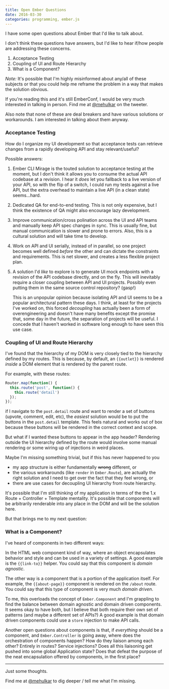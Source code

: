 ```yaml
---
title: Open Ember Questions
date: 2016-03-30
categories: programming, ember.js
---
```


I have some open questions about Ember that I'd like to talk about.

I don't think these questions have answers, but I'd like to hear
if/how people are addressing these concerns.

1. Acceptance Testing
1. Coupling of UI and Route Hierarchy
1. What is a Component?

*Note:* It's possible that I'm highly misinformed about any/all
of these subjects or that you could help me reframe the problem
in a way that makes the solution obvious.

If you're reading this and it's still EmberConf, I would be very
much interested in talking in person. Find me at [@mehulkar](//twitter.com/mehulkar)
on the tweeter.

Also note that none of these are deal breakers and have various
solutions or workarounds. I am interested in talking about them
anyway.

### Acceptance Testing

How do I organize my UI development so that acceptance tests can
retrieve changes from a rapidly developing API and stay relevant/useful?

Possible answers:

1. Ember CLI Mirage is the touted solution to acceptance testing
at the moment, but I don't think it allows you to consume the actual API
codebase at a revision. I hear it _does_ let you fallback to a live version of
your API, so with the flip of a switch, I could run my tests against
a live API, but the extra overhead to maintain a live API (in a clean state)
seems...hard.
1. Dedicated QA for end-to-end testing. This
is not only expensive, but I think the existence of QA
might also encourage lazy development.
1. Improve communication/cross polination across the UI and API teams and
manually keep API spec changes in sync. This is usually fine,
but manual communication is slower and prone to errors. Also, this is a
cultural solution and will take time to develop.
1. Work on API and UI serially, instead of in parallel, so one project
becomes well defined _before_ the other and can dictate the
constraints and requirements. This is net slower, and creates a less
flexible project plan.
1. A solution I'd _like_ to explore is to generate UI mock endpoints
with a revision of the API codebase directly, and on the fly. This
will inevitably require a closer coupling between API and UI projects.
Possibly even putting them in the same source control repository? (gasp!)

    This is an unpopular opinion because isolating API and UI seems to
    be a popular architectural pattern these days. I think, at least for
    the projects I've worked on, this forced _decoupling_
    has actually been a form of overengineering and doesn't have many benefits
    except the promise that, some day in the future, the separation of projects
    will be useful. I concede that I haven't worked in software
    long enough to have seen this use case.

### Coupling of UI and Route Hierarchy

I've found that the hierarchy of my DOM is very closely tied to the hierarchy
defined by my routes. This is because, by default, an `{{outlet}}` is rendered
_inside_ a DOM element that is rendered by the parent route.

For example, with these routes:

```js
Router.map(function() {
  this.route('post', function() {
    this.route('detail')
  });
});
```

if I navigate to the `post.detail` route and want to render
a set of buttons (upvote, comment, edit, etc), the _easiest_ solution would
be to put the buttons in the `post.detail` template. This feels natural
and works out of box because these buttons will be rendered in the
correct context and scope.

But what if I wanted these buttons to
appear in the app header? Rendering outside the UI hierarchy
defined by the route would involve some manual rendering or
some wiring up of injections in weird places.

Maybe I'm missing something trivial, but if this has never happened to you

- my app structure is either fundamentally <del>wrong</del> different, or
- the various workarounds (like `render` in `Ember.Route`),
are actually the right solution and I need to get over the fact that they feel wrong, or
- there are use cases for decoupling UI hierarchy from route hierarchy.

It's possible that I'm still thinking of my application in terms of the the 1.x
Route + Controller + Template mentality. It's possible that components will
be arbitrarily renderable into any place in the DOM and will be the solution here.

But that brings me to my next question:

### What is a Component?

I've heard of components in two different ways:

In the HTML web component kind of way, where an object encapsulates
behavior and style and can be used in a variety of settings. A good
example is the `{{link-to}}` helper. You could say that this
component is _domain agnostic_.

The other way is a component that is a portion of the application itself.
For example, the `{{about-page}}` component is rendered on the `/about`
route. You could say that this type of component is very much _domain driven_.

To me, this overloads the concept of `Ember.Component` and I'm grappling
to find the balance between domain agnostic and domain driven components.
It seems okay to have both, but I believe that both require their own set
of patterns (and maybe a different set of APIs?)
A good example is that domain driven components could use a `store`
injection to make API calls.

Another open questions about components is that, if _everything_ should be
a component, and `Ember.Controller` is going away, where does the orchestration
of components happen? How do they liaison among each other? Entirely in routes?
Service injections? Does all this liaisoning get pushed into some global
Application state? Does that defeat the purpose of the neat encapsulation
offered by components, in the first place?

---

Just some thoughts.

Find me at [@mehulkar](//twitter.com/mehulkar) to dig deeper /
tell me what I'm missing.
